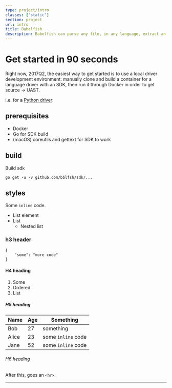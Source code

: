 ```yaml
---
type: project/intro
classes: ["static"]
section: project
url: intro
title: Babelfish
description: Babelfish can parse any file, in any language, extract an AST and convertit it to an UAST.
---
```


# Get started in 90 seconds

Right now, 2017Q2, the easiest way to get started is to use a local driver development environment: manually clone and build a container for a language driver with an SDK, then run it through Docker in order to get source -> UAST.

i.e. for a [Python driver](#):

## prerequisites

* Docker
* Go for SDK build
* (macOS) coreutils and gettext for SDK to work

## build

Build sdk

```
go get -u -v github.com/bblfsh/sdk/...
```

## styles

Some `inline` code.

- List element
- List
  - Nested list

### h3 header

```
{
    "some": "more code"
}
```

#### H4 heading

1. Some
2. Ordered
3. List

##### H5 heading

Name    | Age  | Something
--------|------|-----------
Bob     | 27   | something
Alice   | 23   | some `inline` code
Jane    | 52   | some `inline` code

###### H6 heading

After this, goes an `<hr>`.

---